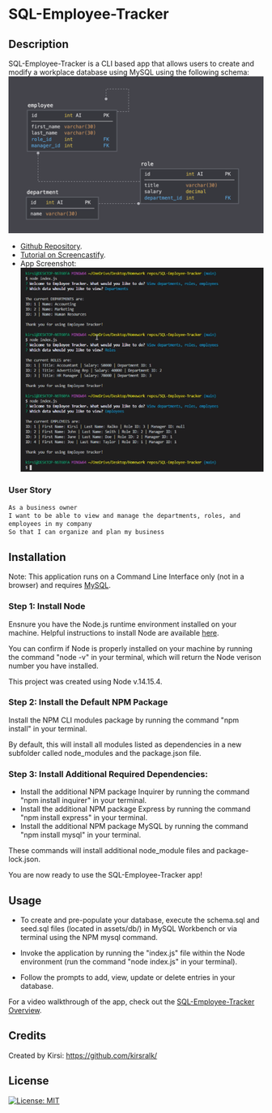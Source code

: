 # SQL-Employee-Tracker

## Description 

SQL-Employee-Tracker is a CLI based app that allows users to create and modify a workplace database using MySQL using the following schema:
![Schema Layout](./assets/schema.png)


* [Github Repository](https://github.com/kirsralk/SQL-Employee-Tracker).
* [Tutorial on Screencastify](https://drive.google.com/file/d/1sYjqjJK--0wC38iPZFHRyVkysHRwCWKs/view?usp=sharing).
* App Screenshot:
![App Screenshot](./assets/app-screenshot.png)

### User Story

```
As a business owner
I want to be able to view and manage the departments, roles, and employees in my company
So that I can organize and plan my business
```

## Installation

Note: This application runs on a Command Line Interface only (not in a browser) and requires [MySQL](https://dev.mysql.com/doc/mysql-installation-excerpt/5.7/en/).


### Step 1: Install Node

Ensnure you have the Node.js runtime environment installed on your machine.  Helpful instructions to install Node are available [here](https://coding-boot-camp.github.io/full-stack/nodejs/how-to-install-nodejs).

You can confirm if Node is properly installed on your machine by running the command "node -v" in your terminal, which will return the Node verison number you have installed. 

This project was created using Node v.14.15.4.

### Step 2: Install the Default NPM Package

Install the NPM CLI modules package by running the command "npm install" in your terminal.

By default, this will install all modules listed as dependencies in a new subfolder called node_modules and the package.json file.


### Step 3: Install Additional Required Dependencies:

* Install the additional NPM package Inquirer by running the command "npm install inquirer" in your terminal.
* Install the additional NPM package Express by running the command "npm install express" in your terminal.
* Install the additional NPM package MySQL by running the command "npm install mysql" in your terminal.

These commands will install additional node_module files and package-lock.json.

You are now ready to use the SQL-Employee-Tracker app!


## Usage 

* To create and pre-populate your database, execute the schema.sql and seed.sql files (located in assets/db/) in MySQL Workbench or via terminal using the NPM mysql command.

* Invoke the application by running the "index.js" file within the Node environment (run the command "node index.js" in your terminal).

* Follow the prompts to add, view, update or delete entries in your database.

For a video walkthrough of the app, check out the [SQL-Employee-Tracker Overview](https://drive.google.com/file/d/1Zh9wdipebyt72QSPLXgv7CfgAmUnX3-B/view?usp=sharing).


## Credits

Created by Kirsi: https://github.com/kirsralk/


## License

[![License: MIT](https://img.shields.io/badge/License-MIT-yellow.svg)](https://opensource.org/licenses/MIT)